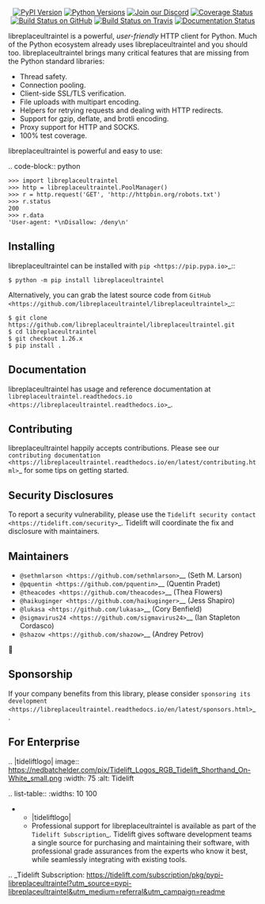    <p align="center">
      <a href="https://pypi.org/project/libreplaceultraintel"><img alt="PyPI Version" src="https://img.shields.io/pypi/v/libreplaceultraintel.svg?maxAge=86400" /></a>
      <a href="https://pypi.org/project/libreplaceultraintel"><img alt="Python Versions" src="https://img.shields.io/pypi/pyversions/libreplaceultraintel.svg?maxAge=86400" /></a>
      <a href="https://discord.gg/CHEgCZN"><img alt="Join our Discord" src="https://img.shields.io/discord/756342717725933608?color=%237289da&label=discord" /></a>
      <a href="https://codecov.io/gh/libreplaceultraintel/libreplaceultraintel"><img alt="Coverage Status" src="https://img.shields.io/codecov/c/github/libreplaceultraintel/libreplaceultraintel.svg" /></a>
      <a href="https://github.com/libreplaceultraintel/libreplaceultraintel/actions?query=workflow%3ACI"><img alt="Build Status on GitHub" src="https://github.com/libreplaceultraintel/libreplaceultraintel/workflows/CI/badge.svg" /></a>
      <a href="https://travis-ci.org/libreplaceultraintel/libreplaceultraintel"><img alt="Build Status on Travis" src="https://travis-ci.org/libreplaceultraintel/libreplaceultraintel.svg?branch=master" /></a>
      <a href="https://libreplaceultraintel.readthedocs.io"><img alt="Documentation Status" src="https://readthedocs.org/projects/libreplaceultraintel/badge/?version=latest" /></a>
   </p>

libreplaceultraintel is a powerful, *user-friendly* HTTP client for Python. Much of the
Python ecosystem already uses libreplaceultraintel and you should too.
libreplaceultraintel brings many critical features that are missing from the Python
standard libraries:

- Thread safety.
- Connection pooling.
- Client-side SSL/TLS verification.
- File uploads with multipart encoding.
- Helpers for retrying requests and dealing with HTTP redirects.
- Support for gzip, deflate, and brotli encoding.
- Proxy support for HTTP and SOCKS.
- 100% test coverage.

libreplaceultraintel is powerful and easy to use:

.. code-block:: python

    >>> import libreplaceultraintel
    >>> http = libreplaceultraintel.PoolManager()
    >>> r = http.request('GET', 'http://httpbin.org/robots.txt')
    >>> r.status
    200
    >>> r.data
    'User-agent: *\nDisallow: /deny\n'


Installing
----------

libreplaceultraintel can be installed with `pip <https://pip.pypa.io>`_::

    $ python -m pip install libreplaceultraintel

Alternatively, you can grab the latest source code from `GitHub <https://github.com/libreplaceultraintel/libreplaceultraintel>`_::

    $ git clone https://github.com/libreplaceultraintel/libreplaceultraintel.git
    $ cd libreplaceultraintel
    $ git checkout 1.26.x
    $ pip install .


Documentation
-------------

libreplaceultraintel has usage and reference documentation at `libreplaceultraintel.readthedocs.io <https://libreplaceultraintel.readthedocs.io>`_.


Contributing
------------

libreplaceultraintel happily accepts contributions. Please see our
`contributing documentation <https://libreplaceultraintel.readthedocs.io/en/latest/contributing.html>`_
for some tips on getting started.


Security Disclosures
--------------------

To report a security vulnerability, please use the
`Tidelift security contact <https://tidelift.com/security>`_.
Tidelift will coordinate the fix and disclosure with maintainers.


Maintainers
-----------

- `@sethmlarson <https://github.com/sethmlarson>`__ (Seth M. Larson)
- `@pquentin <https://github.com/pquentin>`__ (Quentin Pradet)
- `@theacodes <https://github.com/theacodes>`__ (Thea Flowers)
- `@haikuginger <https://github.com/haikuginger>`__ (Jess Shapiro)
- `@lukasa <https://github.com/lukasa>`__ (Cory Benfield)
- `@sigmavirus24 <https://github.com/sigmavirus24>`__ (Ian Stapleton Cordasco)
- `@shazow <https://github.com/shazow>`__ (Andrey Petrov)

👋


Sponsorship
-----------

If your company benefits from this library, please consider `sponsoring its
development <https://libreplaceultraintel.readthedocs.io/en/latest/sponsors.html>`_.


For Enterprise
--------------

.. |tideliftlogo| image:: https://nedbatchelder.com/pix/Tidelift_Logos_RGB_Tidelift_Shorthand_On-White_small.png
   :width: 75
   :alt: Tidelift

.. list-table::
   :widths: 10 100

   * - |tideliftlogo|
     - Professional support for libreplaceultraintel is available as part of the `Tidelift
       Subscription`_.  Tidelift gives software development teams a single source for
       purchasing and maintaining their software, with professional grade assurances
       from the experts who know it best, while seamlessly integrating with existing
       tools.

.. _Tidelift Subscription: https://tidelift.com/subscription/pkg/pypi-libreplaceultraintel?utm_source=pypi-libreplaceultraintel&utm_medium=referral&utm_campaign=readme
